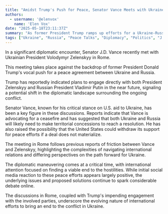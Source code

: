 ```yaml
---
title: "Amidst Trump's Push for Peace, Senator Vance Meets with Ukraine's Zelenskyy in Rome"
authors:
  - username: '@elenvox'
    name: 'Elen Vox'
date: "2025-05-18T23:11:37Z"
summary: "As former President Trump ramps up efforts for a Ukraine-Russia peace deal, Senator J.D. Vance met with Ukrainian President Volodymyr Zelenskyy in Rome to discuss potential pathways to ending the conflict, including controversial calls for territorial concessions."
tags: ["Ukraine", "Russia", "Peace Talks", "Diplomacy", "Politics", "J.D. Vance", "Volodymyr Zelenskyy", "Donald Trump"]
---
```


In a significant diplomatic encounter, Senator J.D. Vance recently met with Ukrainian President Volodymyr Zelenskyy in Rome.

This meeting takes place against the backdrop of former President Donald Trump's vocal push for a peace agreement between Ukraine and Russia.

Trump has reportedly indicated plans to engage directly with both President Zelenskyy and Russian President Vladimir Putin in the near future, signaling a potential shift in the diplomatic landscape surrounding the ongoing conflict.

Senator Vance, known for his critical stance on U.S. aid to Ukraine, has been a key figure in these discussions. Reports indicate that Vance is advocating for a ceasefire and has suggested that both Ukraine and Russia will likely need to make territorial concessions to reach a resolution. He has also raised the possibility that the United States could withdraw its support for peace efforts if a deal does not materialize.

The meeting in Rome follows previous reports of friction between Vance and Zelenskyy, highlighting the complexities of navigating international relations and differing perspectives on the path forward for Ukraine.

The diplomatic maneuvering comes at a critical time, with international attention focused on finding a viable end to the hostilities. While initial social media reaction to these peace efforts appears largely positive, the underlying issues and proposed solutions continue to spark considerable debate online.

The discussions in Rome, coupled with Trump's impending engagement with the involved parties, underscore the evolving nature of international efforts to bring an end to the conflict in Ukraine.
